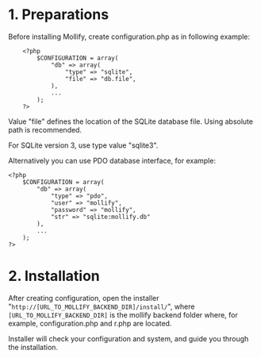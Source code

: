 # 1. Preparations #

Before installing Mollify, create configuration.php as in following example:

```
	<?php
		$CONFIGURATION = array(
			"db" => array(
				"type" => "sqlite",
				"file" => "db.file",
			),
			...
		);
	?>
```

Value "file" defines the location of the SQLite database file. Using absolute path is recommended.

For SQLite version 3, use type value "sqlite3".

Alternatively you can use PDO database interface, for example:

```
<?php
	$CONFIGURATION = array(
		"db" => array(
			"type" => "pdo",
			"user" => "mollify",
			"password" => "mollify",
			"str" => "sqlite:mollify.db"
		),
		...
	);
?>
```


# 2. Installation #

After creating configuration, open the installer "`http://[URL_TO_MOLLIFY_BACKEND_DIR]/install/`", where `[URL_TO_MOLLIFY_BACKEND_DIR]` is the mollify backend folder where, for example, configuration.php and r.php are located.

Installer will check your configuration and system, and guide you through the installation.
